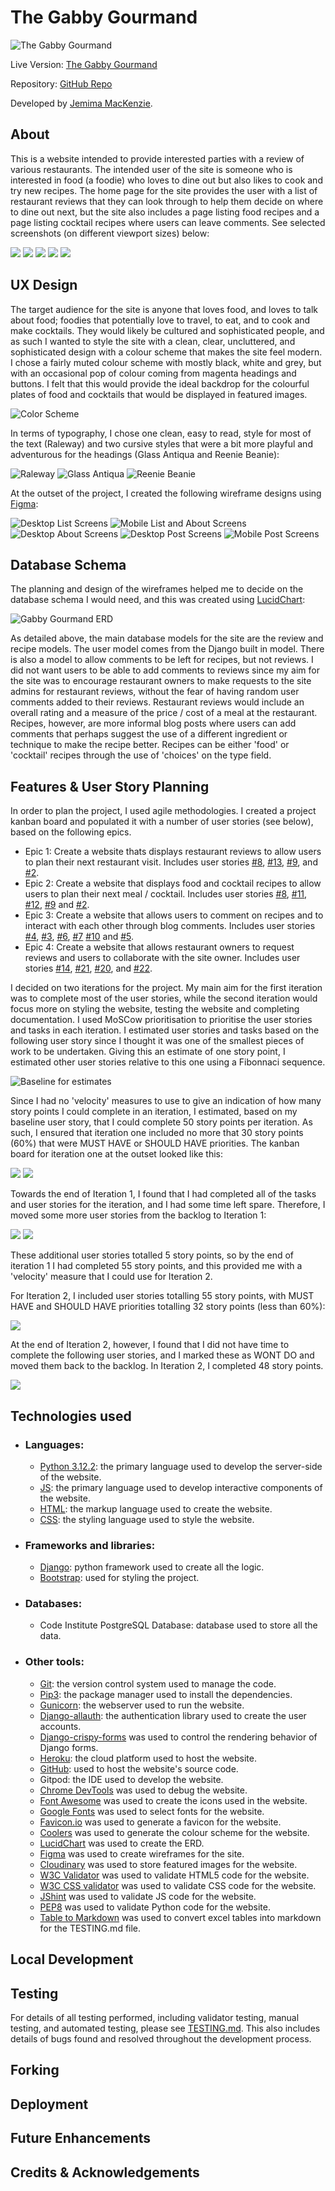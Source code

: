 # The Gabby Gourmand

![The Gabby Gourmand](documentation/am_i_responsive.png)

Live Version: [The Gabby Gourmand](https://gabby-gourmand-a59f21db8e77.herokuapp.com/)


Repository: [GitHub Repo](https://github.com/Jem212Mac/the-gabby-gourmand)

Developed by [Jemima MacKenzie](https://github.com/Jem212Mac).

## About
This is a website intended to provide interested parties with a review of various restaurants.  The intended user of the site is someone who is interested in food (a foodie) who loves to dine out but also likes to cook and try new recipes.  The home page for the site provides the user with a list of restaurant reviews that they can look through to help them decide on where to dine out next, but the site also includes a page listing food recipes and a page listing cocktail recipes where users can leave comments.  See selected screenshots (on different viewport sizes) below:

![](documentation/screen_1.png)
![](documentation/screen_2.png)
![](documentation/screen_3.png)
![](documentation/screen_4.png)
![](documentation/screen_5.png)

## UX Design
The target audience for the site is anyone that loves food, and loves to talk about food; foodies that potentially love to travel, to eat, and to cook and make cocktails.  They would likely be cultured and sophisticated people, and as such I wanted to style the site with a clean, clear, uncluttered, and sophisticated design with a colour scheme that makes the site feel modern.  I chose a fairly muted colour scheme with mostly black, white and grey, but with an occasional pop of colour coming from magenta headings and buttons.  I felt that this would provide the ideal backdrop for the colourful plates of food and cocktails that would be displayed in featured images.  

![Color Scheme](documentation/colour_scheme.png)

In terms of typography, I chose one clean, easy to read, style for most of the text (Raleway) and two cursive styles that were a bit more playful and adventurous for the headings (Glass Antiqua and Reenie Beanie):

![Raleway](documentation/raleway.png)
![Glass Antiqua](documentation/glass_antiqua.png)
![Reenie Beanie](documentation/reenie_beanie.png)

At the outset of the project, I created the following wireframe designs using [Figma](https://www.figma.com/):

![Desktop List Screens](documentation/wireframes/Desktop_List_Screens.png)
![Mobile List and About Screens](documentation/wireframes/Mobile_List_About_Screens.png)
![Desktop About Screens](documentation/wireframes/Desktop_About_Screen.png)
![Desktop Post Screens](documentation/wireframes/Desktop_Post_Screens.png)
![Mobile Post Screens](documentation/wireframes/Mobile_Post_Screens.png)

## Database Schema

The planning and design of the wireframes helped me to decide on the database schema I would need, and this was created using [LucidChart](https://www.lucidchart.com/):

![Gabby Gourmand ERD](documentation/Gabby_Gourmand_ERD.jpeg)

As detailed above, the main database models for the site are the review and recipe models.  The user model comes from the Django built in model.  There is also a model to allow comments to be left for recipes, but not reviews.  I did not want users to be able to add comments to reviews since my aim for the site was to encourage restaurant owners to make requests to the site admins for restaurant reviews, without the fear of having random user comments added to their reviews.  Restaurant reviews would include an overall rating and a measure of the price / cost of a meal at the restaurant.  Recipes, however, are more informal blog posts where users can add comments that perhaps suggest the use of a different ingredient or technique to make the recipe better.  Recipes can be either 'food' or 'cocktail' recipes through the use of 'choices' on the type field.

## Features & User Story Planning

In order to plan the project, I used agile methodologies.  I created a project kanban board and populated it with a number of user stories (see below), based on the following epics.

 - Epic 1: Create a website thats displays restaurant reviews to allow users to plan their next restaurant visit.  Includes user stories [#8](https://github.com/Jem212Mac/the-gabby-gourmand/issues/8), [#13](https://github.com/Jem212Mac/the-gabby-gourmand/issues/13), [#9](https://github.com/Jem212Mac/the-gabby-gourmand/issues/9), and [#2](https://github.com/Jem212Mac/the-gabby-gourmand/issues/2).
 - Epic 2: Create a website that displays food and cocktail recipes to allow users to plan their next meal / cocktail.  Includes user stories [#8](https://github.com/Jem212Mac/the-gabby-gourmand/issues/8), [#11](https://github.com/Jem212Mac/the-gabby-gourmand/issues/11), [#12](https://github.com/Jem212Mac/the-gabby-gourmand/issues/12), [#9](https://github.com/Jem212Mac/the-gabby-gourmand/issues/9) and [#2](https://github.com/Jem212Mac/the-gabby-gourmand/issues/2).
 - Epic 3: Create a website that allows users to comment on recipes and to interact with each other through blog comments.  Includes user stories [#4](https://github.com/Jem212Mac/the-gabby-gourmand/issues/4), [#3](https://github.com/Jem212Mac/the-gabby-gourmand/issues/3), [#6](https://github.com/Jem212Mac/the-gabby-gourmand/issues/6), [#7](https://github.com/Jem212Mac/the-gabby-gourmand/issues/7) [#10](https://github.com/Jem212Mac/the-gabby-gourmand/issues/10) and [#5](https://github.com/Jem212Mac/the-gabby-gourmand/issues/5).
 - Epic 4: Create a website that allows restaurant owners to request reviews and users to collaborate with the site owner.  Includes user stories [#14](https://github.com/Jem212Mac/the-gabby-gourmand/issues/14), [#21](https://github.com/Jem212Mac/the-gabby-gourmand/issues/21), [#20](https://github.com/Jem212Mac/the-gabby-gourmand/issues/20), and [#22](https://github.com/Jem212Mac/the-gabby-gourmand/issues/22).

I decided on two iterations for the project.  My main aim for the first iteration was to complete most of the user stories, while the second iteration would focus more on styling the website, testing the website and completing documentation.  I used MoSCow prioritisation to prioritise the user stories and tasks in each iteration.  I estimated user stories and tasks based on the following user story since I thought it was one of the smallest pieces of work to be undertaken.  Giving this an estimate of one story point, I estimated other user stories relative to this one using a Fibonnaci sequence.

![Baseline for estimates](documentation/kanban/Baseline_for_estimates.png)

Since I had no 'velocity' measures to use to give an indication of how many story points I could complete in an iteration, I estimated, based on my baseline user story, that I could complete 50 story points per iteration.  As such, I ensured that iteration one included no more that 30 story points (60%) that were MUST HAVE or SHOULD HAVE priorities.  The kanban board for iteration one at the outset looked like this:

![](documentation/kanban/Iteration1-Must_Should.png)
![](documentation/kanban/Iteration1-Could_Wont.png)

Towards the end of Iteration 1, I found that I had completed all of the tasks and user stories for the iteration, and I had some time left spare.  Therefore, I moved some more user stories from the backlog to Iteration 1:

![](documentation/kanban/Iteration1-Extra_1.png)
![](documentation/kanban/Iteration1-Extra_2.png)

These additional user stories totalled 5 story points, so by the end of iteration 1 I had completed 55 story points, and this provided me with a 'velocity' measure that I could use for Iteration 2.

For Iteration 2, I included user stories totalling 55 story points, with MUST HAVE and SHOULD HAVE priorities totalling 32 story points (less than 60%):

![](documentation/kanban/Iteration_2_all.png)

At the end of Iteration 2, however, I found that I did not have time to complete the following user stories, and I marked these as WONT DO and moved them back to the backlog.  In Iteration 2, I completed 48 story points.

![](documentation/kanban/Wont_Do.png)

## Technologies used

- ### Languages:
    
    + [Python 3.12.2](https://www.python.org/downloads/release/python-385/): the primary language used to develop the server-side of the website.
    + [JS](https://www.javascript.com/): the primary language used to develop interactive components of the website.
    + [HTML](https://developer.mozilla.org/en-US/docs/Web/HTML): the markup language used to create the website.
    + [CSS](https://developer.mozilla.org/en-US/docs/Web/css): the styling language used to style the website.

- ### Frameworks and libraries:

    + [Django](https://www.djangoproject.com/): python framework used to create all the logic.
    + [Bootstrap](https://getbootstrap.com/): used for styling the project.

- ### Databases:

    + Code Institute PostgreSQL Database: database used to store all the data.

- ### Other tools:

    + [Git](https://git-scm.com/): the version control system used to manage the code.
    + [Pip3](https://pypi.org/project/pip/): the package manager used to install the dependencies.
    + [Gunicorn](https://gunicorn.org/): the webserver used to run the website.
    + [Django-allauth](https://django-allauth.readthedocs.io/en/latest/): the authentication library used to create the user accounts.
    + [Django-crispy-forms](https://django-cryptography.readthedocs.io/en/latest/) was used to control the rendering behavior of Django forms.
    + [Heroku](https://id.heroku.com/login): the cloud platform used to host the website.
    + [GitHub](https://github.com/): used to host the website's source code.
    + Gitpod: the IDE used to develop the website.
    + [Chrome DevTools](https://developer.chrome.com/docs/devtools/open/) was used to debug the website.
    + [Font Awesome](https://fontawesome.com/) was used to create the icons used in the website.
    + [Google Fonts](https://fonts.google.com/) was used to select fonts for the website.
    + [Favicon.io](https://favicon.io/) was used to generate a favicon for the website.
    + [Coolers](https://coolors.co/) was used to generate the colour scheme for the website.
    + [LucidChart](https://www.lucidchart.com/) was used to create the ERD.
    + [Figma](https://www.figma.com/) was used to create wireframes for the site.
    + [Cloudinary](https://cloudinary.com/) was used to store featured images for the website.
    + [W3C Validator](https://validator.w3.org/) was used to validate HTML5 code for the website.
    + [W3C CSS validator](https://jigsaw.w3.org/css-validator/) was used to validate CSS code for the website.
    + [JShint](https://jshint.com/) was used to validate JS code for the website.
    + [PEP8](https://pep8ci.herokuapp.com/) was used to validate Python code for the website.
    + [Table to Markdown](https://tabletomarkdown.com/) was used to convert excel tables into markdown for the TESTING.md file.

## Local Development


## Testing
For details of all testing performed, including validator testing, manual testing, and automated testing, please see [TESTING.md](TESTING.md).  This also includes details of bugs found and resolved throughout the development process.

## Forking


## Deployment


## Future Enhancements


## Credits & Acknowledgements
